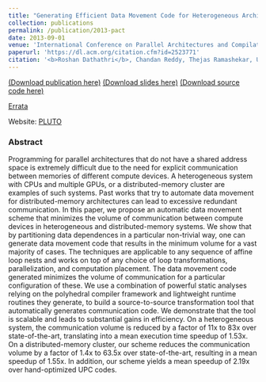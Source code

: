 ```yaml
---
title: "Generating Efficient Data Movement Code for Heterogeneous Architectures with Distributed-Memory"
collection: publications
permalink: /publication/2013-pact
date: 2013-09-01
venue: 'International Conference on Parallel Architectures and Compilation Techniques (PACT)'
paperurl: 'https://dl.acm.org/citation.cfm?id=2523771'
citation: '<b>Roshan Dathathri</b>, Chandan Reddy, Thejas Ramashekar, Uday Bondhugula, “Generating Efficient Data Movement Code for Heterogeneous Architectures with Distributed-Memory,” Proceedings of the 22nd International Conference on Parallel Architectures and Compilation Techniques (PACT), September 2013.'
---
```

[(Download publication here)](https://www.cs.utexas.edu/~roshan/data_movement_pact13.pdf) [(Download slides here)](https://www.cs.utexas.edu/~roshan/data_movement_pact13_slides.pdf) [(Download source code here)](http://repo.or.cz/w/pluto.git/shortlog/refs/heads/distmem)

[Errata](https://www.cs.utexas.edu/~roshan/errata_pact13.txt)

Website: [PLUTO](http://pluto-compiler.sourceforge.net/)

### Abstract

Programming for parallel architectures that do not have a shared address space is extremely difficult due to the need for explicit communication between memories of different compute devices. A heterogeneous system with CPUs and multiple GPUs, or a distributed-memory cluster are examples of such systems. Past works that try to automate data movement for distributed-memory architectures can lead to excessive redundant communication. In this paper, we propose an automatic data movement scheme that minimizes the volume of communication between compute devices in heterogeneous and distributed-memory systems. We show that by partitioning data dependences in a particular non-trivial way, one can generate data movement code that results in the minimum volume for a vast majority of cases. The techniques are applicable to any sequence of affine loop nests and works on top of any choice of loop transformations, parallelization, and computation placement. The data movement code generated minimizes the volume of communication for a particular configuration of these. We use a combination of powerful static analyses relying on the polyhedral compiler framework and lightweight runtime routines they generate, to build a source-to-source transformation tool that automatically generates communication code. We demonstrate that the tool is scalable and leads to substantial gains in efficiency. On a heterogeneous system, the communication volume is reduced by a factor of 11x to 83x over state-of-the-art, translating into a mean execution time speedup of 1.53x. On a distributed-memory cluster, our scheme reduces the communication volume by a factor of 1.4x to 63.5x over state-of-the-art, resulting in a mean speedup of 1.55x. In addition, our scheme yields a mean speedup of 2.19x over hand-optimized UPC codes.
